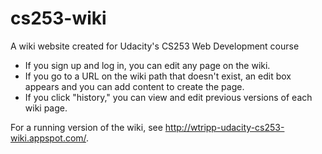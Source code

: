 # cs253-wiki
A wiki website created for Udacity's CS253 Web Development course

* If you sign up and log in, you can edit any page on the wiki.
* If you go to a URL on the wiki path that doesn't exist, an edit box appears and you can add content to create the page.
* If you click "history," you can view and edit previous versions of each wiki page.

For a running version of the wiki, see http://wtripp-udacity-cs253-wiki.appspot.com/.
